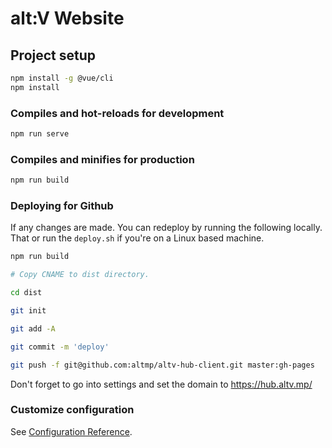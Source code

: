 # alt:V Website

## Project setup

```sh
npm install -g @vue/cli
npm install
```

### Compiles and hot-reloads for development

```sh
npm run serve
```

### Compiles and minifies for production

```sh
npm run build
```

### Deploying for Github

If any changes are made. You can redeploy by running the following locally.
That or run the `deploy.sh` if you're on a Linux based machine.

```sh
npm run build

# Copy CNAME to dist directory.

cd dist

git init

git add -A

git commit -m 'deploy'

git push -f git@github.com:altmp/altv-hub-client.git master:gh-pages
```

Don't forget to go into settings and set the domain to https://hub.altv.mp/

### Customize configuration

See [Configuration Reference](https://cli.vuejs.org/config/).
